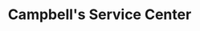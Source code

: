 ---
title: "Campbell's Service Center"
url: /north-huntingdon/campbells-service-center/
shop: Autowerkstatt
---